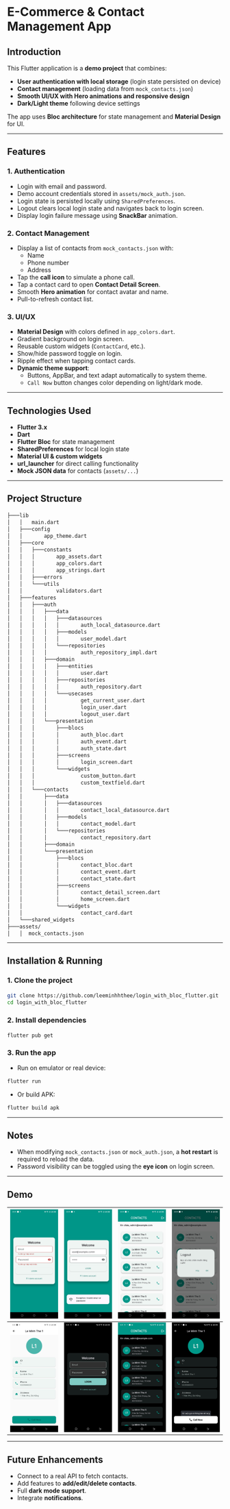 # E-Commerce & Contact Management App

## Introduction
This Flutter application is a **demo project** that combines:
- **User authentication with local storage** (login state persisted on device)
- **Contact management** (loading data from `mock_contacts.json`)
- **Smooth UI/UX with Hero animations and responsive design**
- **Dark/Light theme** following device settings  

The app uses **Bloc architecture** for state management and **Material Design** for UI.

---

## Features

### 1. Authentication
- Login with email and password.
- Demo account credentials stored in `assets/mock_auth.json`.
- Login state is persisted locally using `SharedPreferences`.
- Logout clears local login state and navigates back to login screen.
- Display login failure message using **SnackBar** animation.

### 2. Contact Management
- Display a list of contacts from `mock_contacts.json` with:
  - Name
  - Phone number
  - Address
- Tap the **call icon** to simulate a phone call.
- Tap a contact card to open **Contact Detail Screen**.
- Smooth **Hero animation** for contact avatar and name.
- Pull-to-refresh contact list.

### 3. UI/UX
- **Material Design** with colors defined in `app_colors.dart`.
- Gradient background on login screen.
- Reusable custom widgets (`ContactCard`, etc.).
- Show/hide password toggle on login.
- Ripple effect when tapping contact cards.
- **Dynamic theme support**:
  - Buttons, AppBar, and text adapt automatically to system theme.
  - `Call Now` button changes color depending on light/dark mode.

---

## Technologies Used
- **Flutter 3.x**
- **Dart**
- **Flutter Bloc** for state management
- **SharedPreferences** for local login state
- **Material UI & custom widgets**
- **url_launcher** for direct calling functionality
- **Mock JSON data** for contacts (`assets/...`)

---

## Project Structure

```
├───lib
│   │   main.dart
│   ├───config
│   │       app_theme.dart
│   ├───core
│   │   ├───constants
│   │   │       app_assets.dart
│   │   │       app_colors.dart
│   │   │       app_strings.dart
│   │   ├───errors
│   │   └───utils
│   │           validators.dart
│   ├───features
│   │   ├───auth
│   │   │   ├───data
│   │   │   │   ├───datasources
│   │   │   │   │       auth_local_datasource.dart
│   │   │   │   ├───models
│   │   │   │   │       user_model.dart
│   │   │   │   └───repositories
│   │   │   │           auth_repository_impl.dart
│   │   │   ├───domain
│   │   │   │   ├───entities
│   │   │   │   │       user.dart
│   │   │   │   ├───repositories
│   │   │   │   │       auth_repository.dart
│   │   │   │   └───usecases
│   │   │   │           get_current_user.dart
│   │   │   │           login_user.dart
│   │   │   │           logout_user.dart
│   │   │   └───presentation
│   │   │       ├───blocs
│   │   │       │       auth_bloc.dart
│   │   │       │       auth_event.dart
│   │   │       │       auth_state.dart
│   │   │       ├───screens
│   │   │       │       login_screen.dart
│   │   │       └───widgets
│   │   │               custom_button.dart
│   │   │               custom_textfield.dart
│   │   └───contacts
│   │       ├───data
│   │       │   ├───datasources
│   │       │   │       contact_local_datasource.dart
│   │       │   ├───models
│   │       │   │       contact_model.dart
│   │       │   └───repositories
│   │       │           contact_repository.dart
│   │       ├───domain
│   │       └───presentation
│   │           ├───blocs
│   │           │       contact_bloc.dart
│   │           │       contact_event.dart
│   │           │       contact_state.dart
│   │           ├───screens
│   │           │       contact_detail_screen.dart
│   │           │       home_screen.dart
│   │           └───widgets
│   │                   contact_card.dart
│   └───shared_widgets
├───assets/
│   │  mock_contacts.json
```

---

## Installation & Running

### 1. Clone the project
```bash
git clone https://github.com/leeminhhthee/login_with_bloc_flutter.git
cd login_with_bloc_flutter
```

### 2. Install dependencies
```bash
flutter pub get
```

### 3. Run the app
- Run on emulator or real device:
```bash
flutter run
```
- Or build APK:
```bash
flutter build apk
```

---

## Notes
- When modifying `mock_contacts.json` or `mock_auth.json`, a **hot restart** is required to reload the data.
- Password visibility can be toggled using the **eye icon** on login screen.

---

## Demo

| ![](assets/demo/Pic2.jpg) | ![](assets/demo/Pic3.jpg) | ![](assets/demo/Pic4.jpg) | ![](assets/demo/Pic5.jpg) |
|--------------|---------------|----------------|------------|
| ![](assets/demo/Pic6.jpg) | ![](assets/demo/Pic7.jpg) | ![](assets/demo/Pic8.jpg) | ![](assets/demo/Pic9.jpg) |
---

## Future Enhancements
- Connect to a real API to fetch contacts.
- Add features to **add/edit/delete contacts**.
- Full **dark mode support**.
- Integrate **notifications**.


